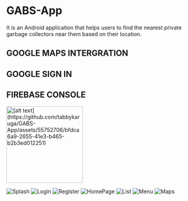 # GABS-App
It is an Android application that helps users to find the nearest private garbage collectors near them based on their location.

## GOOGLE MAPS INTERGRATION
## GOOGLE SIGN IN
## FIREBASE CONSOLE

<img src="https://github.com/tabbykaruga/GABS-App/assets/55752706/bfdca6a9-2655-41e3-b465-b2b3ed012251" alt="[alt text](https://github.com/tabbykaruga/GABS-App/assets/55752706/bfdca6a9-2655-41e3-b465-b2b3ed012251)" width="200" height="200">

![Splash](https://github.com/tabbykaruga/GABS-App/assets/55752706/bfdca6a9-2655-41e3-b465-b2b3ed012251)
![Login](https://github.com/tabbykaruga/GABS-App/assets/55752706/027e9daf-a425-4bda-874f-528be6c02264)
![Register](https://github.com/tabbykaruga/GABS-App/assets/55752706/1e357fe2-56c1-4a8c-bfdb-de7458b7e6d3)
![HomePage](https://github.com/tabbykaruga/GABS-App/assets/55752706/fc3b118b-133a-43e4-b407-b0fb7ababd8f)
![List](https://github.com/tabbykaruga/GABS-App/assets/55752706/55b51582-3c00-4480-82e0-f29bda83668a)
![Menu](https://github.com/tabbykaruga/GABS-App/assets/55752706/f1863e37-9ba5-4566-bebf-c2878d991492)
![Maps](https://github.com/tabbykaruga/GABS-App/assets/55752706/c2027b7a-c9b7-4e7e-bc40-1f62144cd993)




